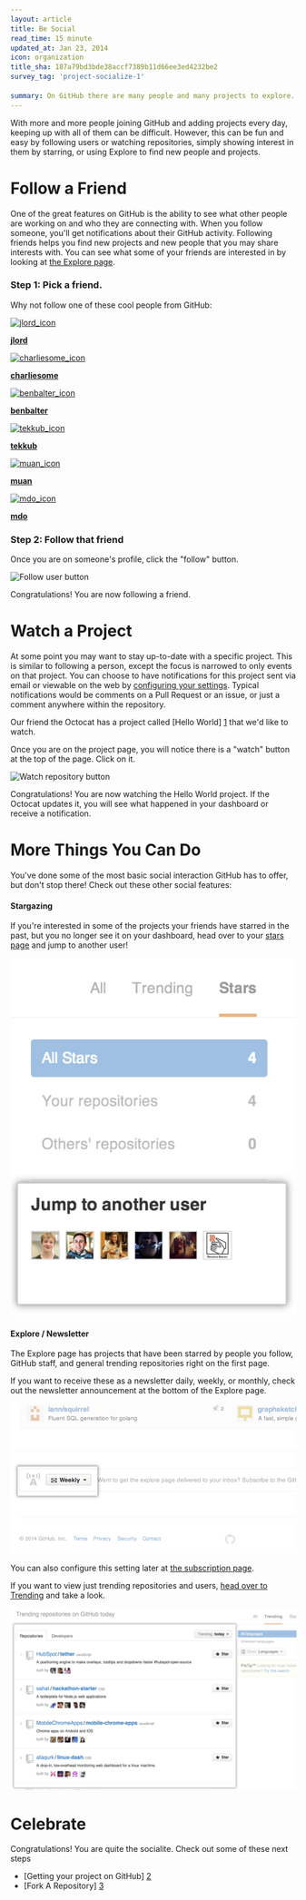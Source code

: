 ```yaml
---
layout: article
title: Be Social
read_time: 15 minute
updated_at: Jan 23, 2014
icon: organization
title_sha: 187a79bd3bde38accf7389b11d66ee3ed4232be2
survey_tag: 'project-socialize-1'

summary: On GitHub there are many people and many projects to explore. Keeping up with the work that's done with them and showing your interest is easy.
---
```

<link rel="stylesheet" type="text/css" href="socialize.css">

<a id="intro" title="Intro" class="toc-item"></a>

With more and more people joining GitHub and adding projects every day, keeping up with all of them can be difficult. However, this can be fun and easy by following users or watching repositories, simply showing interest in them by starring, or using Explore to find new people and projects.

<a id="follow-a-friend" title="Follow A Friend" class="toc-item"></a>
# Follow a Friend

One of the great features on GitHub is the ability to see what other people are working on and who they are connecting with.
When you follow someone, you'll get notifications about their GitHub activity. Following friends
helps you find new projects and new people that you may share interests with. You can see what some of your friends are
interested in by looking at [the Explore page](https://github.com/explore).

### Step 1: Pick a friend.

Why not follow one of these cool people from GitHub:

<div class="founders">
<a href="https://github.com/jlord" class="founder" target="_blank">
<img src="https://secure.gravatar.com/avatar/e26a281b6bd0c2145e8d0fcc834a56fb"  alt="jlord_icon" />
<p><strong>jlord</strong></p>
</a>
<a href="https://github.com/charliesome" class="founder" target="_blank">
<img src="https://secure.gravatar.com/avatar/bcb6acc9d0d9bef99e033b36c3d32ca9"  alt="charliesome_icon" />
<p><strong>charliesome</strong></p>
</a>
<a href="https://github.com/benbalter" class="founder" target="_blank">
<img src="https://secure.gravatar.com/avatar/ea353bd28baa1aefaefae736a19fcf2a"  alt="benbalter_icon" />
<p><strong>benbalter</strong></p>
</a>
<a href="https://github.com/tekkub" class="founder" target="_blank">
<img src="https://secure.gravatar.com/avatar/472814aac7576b67da59ea79fcbf7d66" alt="tekkub_icon" />
<p><strong>tekkub</strong></p>
<a href="https://github.com/muan" class="founder" target="_blank">
<img src="https://secure.gravatar.com/avatar/3aeb5655cf56bb8cc5583da71c757dc4"  alt="muan_icon" />
<p><strong>muan</strong></p>
</a>
<a href="https://github.com/mdo" class="founder" target="_blank">
<img src="https://secure.gravatar.com/avatar/bc4ab438f7a4ce1c406aadc688427f2c" alt="mdo_icon" />
<p><strong>mdo</strong></p>
</a>
</div>


### Step 2: Follow that friend

Once you are on someone's profile, click the "follow" button.

![Follow user button](https://github-images.s3.amazonaws.com/help/profile/follow-user-button.png)

Congratulations! You are now following a friend.

<a id="watch-a-project" title="Watch A Project" class="toc-item"></a>
# Watch a Project
At some point you may want to stay up-to-date with a specific project. This is similar to following a person, except
the focus is narrowed to only events on that project. You can choose to have notifications for this project sent via
email or viewable on the web by [configuring your settings](https://github.com/settings/notifications). Typical
notifications would be comments on a Pull Request or an issue, or just a comment anywhere within the repository.

Our friend the Octocat has a project called [Hello World] [1] that we'd like to watch.

Once you are on the project page, you will notice there is a "watch" button at the top of the page. Click on it.

![Watch repository button](https://github-images.s3.amazonaws.com/help/repository/repo-actions-watch.png)

Congratulations! You are now watching the Hello World project. If the Octocat updates it, you will see what happened in your dashboard or receive a notification.

<a id="explore" title="More Things You Can Do" class="toc-item"></a>
# More Things You Can Do

You've done some of the most basic social interaction GitHub has to offer, but don't stop there! Check out these other social features:

#### Stargazing
If you're interested in some of the projects your friends have starred in the past, but you no longer see it on your dashboard, head over to your [stars page](https://github.com/stars) and jump to another user!

![Jump to another user](jump-to-another-user.png)

#### Explore / Newsletter

The Explore page has projects that have been starred by people you follow, GitHub staff, and general trending repositories right on the first page.

If you want to receive these as a newsletter daily, weekly, or monthly, check out the newsletter announcement at the bottom of the Explore page.

![Newsletter](subscribe-explore.png)

You can also configure this setting later at [the subscription page](https://github.com/explore/subscribe).

If you want to view just trending repositories and users, [head over to Trending](https://github.com/trending) and take a look.

![trending](trending.png)

<a id="celebrate" title="Celebrate" class="toc-item"></a>
# Celebrate

Congratulations! You are quite the socialite. Check out some of these next steps

- [Getting your project on GitHub] [2]
- [Fork A Repository] [3]

[1]: https://github.com/octocat/Hello-World
[2]: /overviews/desktop/
[3]: /overviews/forking/
